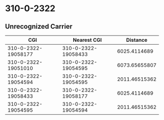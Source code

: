 # 310-0-2322
## Unrecognized Carrier


| CGI | Nearest CGI | Distance |
|-----|-------------|----------|
| 310-0-2322-19058177 | 310-0-2322-19058433 | 6025.4114689 |
| 310-0-2322-19051010 | 310-0-2322-19054595 | 6073.65655807 |
| 310-0-2322-19054594 | 310-0-2322-19054595 | 2011.46515362 |
| 310-0-2322-19058433 | 310-0-2322-19058177 | 6025.4114689 |
| 310-0-2322-19054595 | 310-0-2322-19054594 | 2011.46515362 |

